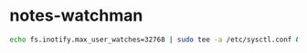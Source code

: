 # notes-watchman
```sh
echo fs.inotify.max_user_watches=32768 | sudo tee -a /etc/sysctl.conf && sudo sysctl -p
```
